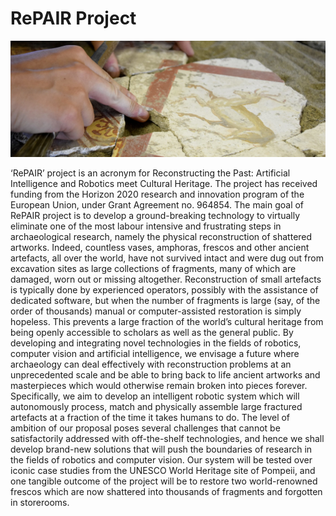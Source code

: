 # RePAIR Project

![cover image for RePAIR project](https://github.com/RePAIRProject/.github/blob/master/profile/rp_cover_gh.jpg)

‘RePAIR’ project is an acronym for Reconstructing the Past: Artificial Intelligence and Robotics meet Cultural Heritage. 
The project has received funding from the Horizon 2020 research and innovation program of the European Union, under Grant Agreement no. 964854.
The main goal of RePAIR project is to develop a ground-breaking technology to virtually eliminate one of the most labour intensive and frustrating steps in archaeological research, namely the physical reconstruction of shattered artworks. Indeed, countless vases, amphoras, frescos and other ancient artefacts, all over the world, have not survived intact and were dug out from excavation sites as large collections of fragments, many of which are damaged, worn out or missing altogether.
Reconstruction of small artefacts is typically done by experienced operators, possibly with the assistance of dedicated software, but when the number of fragments is large (say, of the order of thousands) manual or computer-assisted restoration is simply hopeless. 
This prevents a large fraction of the world’s cultural heritage from being openly accessible to scholars as well as the general public. 
By developing and integrating novel technologies in the fields of robotics, computer vision and artificial intelligence, we envisage a future where archaeology can deal effectively with reconstruction problems at an unprecedented scale and be able to bring back to life ancient artworks and masterpieces which would otherwise remain broken into pieces forever. Specifically, we aim to develop an intelligent robotic system which will autonomously process, match and physically assemble large fractured artefacts at a fraction of the time it takes humans to do. The level of ambition of our proposal poses several challenges that cannot be satisfactorily addressed with off-the-shelf technologies, and hence we shall develop brand-new solutions that will push the boundaries of research in the fields of robotics and computer vision.
Our system will be tested over iconic case studies from the UNESCO World Heritage site of Pompeii, and one tangible outcome of the project will be to restore two world-renowned frescos which are now shattered into thousands of fragments and forgotten in storerooms.
